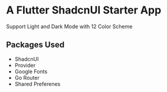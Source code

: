 # A Flutter ShadcnUI Starter App

Support Light and Dark Mode with 12 Color Scheme

## Packages Used

- ShadcnUI
- Provider
- Google Fonts
- Go Router
- Shared Preferenes
